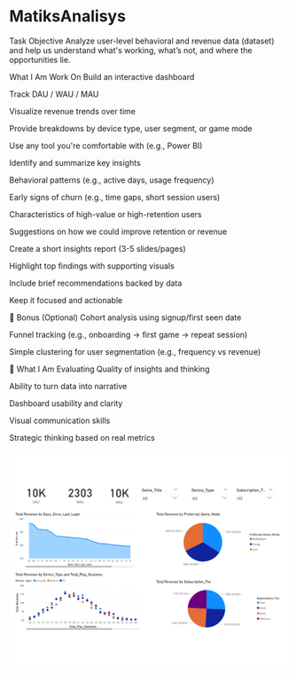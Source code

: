 # MatiksAnalisys

Task Objective
Analyze user-level behavioral and revenue data (dataset) and help us understand what's working, what’s not, and where the opportunities lie.

What I Am Work On
Build an interactive dashboard


Track DAU / WAU / MAU


Visualize revenue trends over time


Provide breakdowns by device type, user segment, or game mode


Use any tool you're comfortable with (e.g., Power BI)

Identify and summarize key insights

Behavioral patterns (e.g., active days, usage frequency)

Early signs of churn (e.g., time gaps, short session users)

Characteristics of high-value or high-retention users

Suggestions on how we could improve retention or revenue

Create a short insights report (3-5 slides/pages)


Highlight top findings with supporting visuals


Include brief recommendations backed by data


Keep it focused and actionable


🧪 Bonus (Optional)
Cohort analysis using signup/first seen date


Funnel tracking (e.g., onboarding → first game → repeat session)


Simple clustering for user segmentation (e.g., frequency vs revenue)


🎯 What I Am Evaluating
Quality of insights and thinking


Ability to turn data into narrative


Dashboard usability and clarity


Visual communication skills


Strategic thinking based on real metrics

<img src="Matiks Report.pdf">




